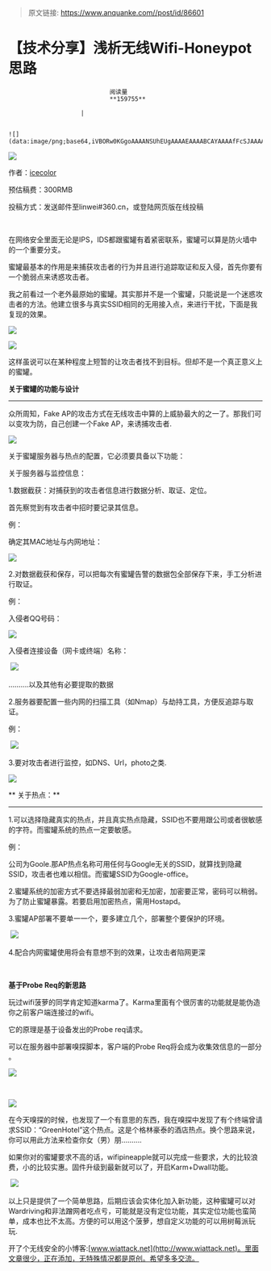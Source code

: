 > 原文链接: https://www.anquanke.com//post/id/86601 


# 【技术分享】浅析无线Wifi-Honeypot思路


                                阅读量   
                                **159755**
                            
                        |
                        
                                                                                                                                    ![](data:image/png;base64,iVBORw0KGgoAAAANSUhEUgAAAAEAAAABCAYAAAAfFcSJAAAAAXNSR0IArs4c6QAAAARnQU1BAACxjwv8YQUAAAAJcEhZcwAADsQAAA7EAZUrDhsAAAANSURBVBhXYzh8+PB/AAffA0nNPuCLAAAAAElFTkSuQmCC)
                                                                                            



[![](https://p1.ssl.qhimg.com/t01d8ed4bd9e025360d.jpg)](https://p1.ssl.qhimg.com/t01d8ed4bd9e025360d.jpg)



作者：[icecolor](http://bobao.360.cn/member/contribute?uid=775238387)

预估稿费：300RMB

投稿方式：发送邮件至linwei#360.cn，或登陆网页版在线投稿

<br>

在网络安全里面无论是IPS，IDS都跟蜜罐有着紧密联系，蜜罐可以算是防火墙中的一个重要分支。

蜜罐最基本的作用是来捕获攻击者的行为并且进行追踪取证和反入侵，首先你要有一个脆弱点来诱惑攻击者。

我之前看过一个老外最原始的蜜罐。其实那并不是一个蜜罐，只能说是一个迷惑攻击者的方法。他建立很多与真实SSID相同的无用接入点，来进行干扰，下面是我复现的效果。

[![](https://p4.ssl.qhimg.com/t01abefcb2ee058c6a3.png)](https://p4.ssl.qhimg.com/t01abefcb2ee058c6a3.png)

[![](https://p3.ssl.qhimg.com/t01ee039520f4ad21bd.png)](https://p3.ssl.qhimg.com/t01ee039520f4ad21bd.png)

这样虽说可以在某种程度上短暂的让攻击者找不到目标。但却不是一个真正意义上的蜜罐。



**关于蜜罐的功能与设计**

****

众所周知，Fake AP的攻击方式在无线攻击中算的上威胁最大的之一了。那我们可以变攻为防，自己创建一个Fake AP，来诱捕攻击者.

[![](https://p3.ssl.qhimg.com/t01e1cb255f5e4fe8bf.png)](https://p3.ssl.qhimg.com/t01e1cb255f5e4fe8bf.png)

关于蜜罐服务器与热点的配置，它必须要具备以下功能：

关于服务器与监控信息：

1.数据截获：对捕获到的攻击者信息进行数据分析、取证、定位。

首先察觉到有攻击者中招时要记录其信息。

例：

确定其MAC地址与内网地址：

[![](https://p3.ssl.qhimg.com/t01a1fcb82c06c7b5d7.png)](https://p3.ssl.qhimg.com/t01a1fcb82c06c7b5d7.png)

2.对数据截获和保存，可以把每次有蜜罐告警的数据包全部保存下来，手工分析进行取证。

例：

入侵者QQ号码：

[![](https://p3.ssl.qhimg.com/t01805e7451a828e304.png)](https://p3.ssl.qhimg.com/t01805e7451a828e304.png)

入侵者连接设备（网卡或终端）名称：

 [![](https://p2.ssl.qhimg.com/t01f2ff8edecc7b3d3c.png)](https://p2.ssl.qhimg.com/t01f2ff8edecc7b3d3c.png)

……….以及其他有必要提取的数据

2.服务器要配置一些内网的扫描工具（如Nmap）与劫持工具，方便反追踪与取证。

例：

 [![](https://p0.ssl.qhimg.com/t01917dfac07ecf007b.png)](https://p0.ssl.qhimg.com/t01917dfac07ecf007b.png)

3.要对攻击者进行监控，如DNS、Url，photo之类.

[![](https://p4.ssl.qhimg.com/t01919a21a8ba511293.png)](https://p4.ssl.qhimg.com/t01919a21a8ba511293.png)



** 关于热点：**

****

1.可以选择隐藏真实的热点，并且真实热点隐藏，SSID也不要用跟公司或者很敏感的字符。而蜜罐系统的热点一定要敏感。

例：

公司为Goole.那AP热点名称可用任何与Google无关的SSID，就算找到隐藏SSID，攻击者也难以相信。而蜜罐SSID为Google-office。

2.蜜罐系统的加密方式不要选择最弱加密和无加密，加密要正常，密码可以稍弱。为了防止蜜罐暴露。若要启用加密热点，需用Hostapd。

3.蜜罐AP部署不要单一一个，要多建立几个，部署整个要保护的环境。

 [![](https://p2.ssl.qhimg.com/t01ce1855f90ba8fe5b.png)](https://p2.ssl.qhimg.com/t01ce1855f90ba8fe5b.png)

4.配合内网蜜罐使用将会有意想不到的效果，让攻击者陷网更深

<br>

**基于Probe Req的新思路**

玩过wifi菠萝的同学肯定知道karma了。Karma里面有个很厉害的功能就是能伪造你之前客户端连接过的wifi。

它的原理是基于设备发出的Probe req请求。

可以在服务器中部署嗅探脚本，客户端的Probe Req将会成为收集效信息的一部分 。   



[![](https://p2.ssl.qhimg.com/t01438f8da410c5c7ae.png)](https://p2.ssl.qhimg.com/t01438f8da410c5c7ae.png)

  

[![](https://p1.ssl.qhimg.com/t011ddf624c4379c33b.png)](https://p1.ssl.qhimg.com/t011ddf624c4379c33b.png)

在今天嗅探的时候，也发现了一个有意思的东西，我在嗅探中发现了有个终端曾请求SSID：“GreenHotel”这个热点。这是个格林豪泰的酒店热点。换个思路来说，你可以用此方法来检查你女（男）朋……….

如果你对的蜜罐要求不高的话，wifipineapple就可以完成一些要求，大的比较浪费，小的比较实惠。固件升级到最新就可以了，开启Karm+Dwall功能。

 [![](https://p3.ssl.qhimg.com/t01e195ee1f2f2590a2.png)](https://p3.ssl.qhimg.com/t01e195ee1f2f2590a2.png)

以上只是提供了一个简单思路，后期应该会实体化加入新功能，这种蜜罐可以对Wardriving和非法蹭网者吃点亏，可能就是没有定位功能，其实定位功能也蛮简单，成本也比不太高。方便的可以用这个菠萝，想自定义功能的可以用树莓派玩玩.

开了个无线安全的小博客:[www.wiattack.net](http://www.wiattack.net)。里面文章很少，正在添加，无特殊情况都是原创。希望多多交流。
